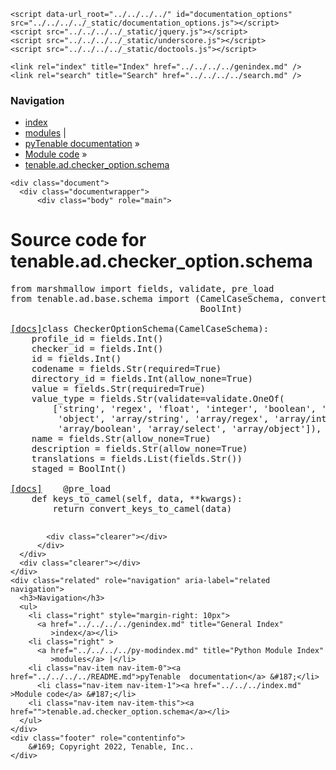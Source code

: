 
<!DOCTYPE html>

<html lang="en">
  <head>
    <meta charset="utf-8" />
    <meta name="viewport" content="width=device-width, initial-scale=1.0" />
    <title>tenable.ad.checker_option.schema &#8212; pyTenable  documentation</title>
    <link rel="stylesheet" type="text/css" href="../../../../_static/pygments.css" />
    <link rel="stylesheet" type="text/css" href="../../../../_static/classic.css" />
    <link rel="stylesheet" type="text/css" href="../../../../_static/custom.css" />
    
    <script data-url_root="../../../../" id="documentation_options" src="../../../../_static/documentation_options.js"></script>
    <script src="../../../../_static/jquery.js"></script>
    <script src="../../../../_static/underscore.js"></script>
    <script src="../../../../_static/doctools.js"></script>
    
    <link rel="index" title="Index" href="../../../../genindex.md" />
    <link rel="search" title="Search" href="../../../../search.md" /> 
  </head><body>
    <div class="related" role="navigation" aria-label="related navigation">
      <h3>Navigation</h3>
      <ul>
        <li class="right" style="margin-right: 10px">
          <a href="../../../../genindex.md" title="General Index"
             accesskey="I">index</a></li>
        <li class="right" >
          <a href="../../../../py-modindex.md" title="Python Module Index"
             >modules</a> |</li>
        <li class="nav-item nav-item-0"><a href="../../../../README.md">pyTenable  documentation</a> &#187;</li>
          <li class="nav-item nav-item-1"><a href="../../../index.md" accesskey="U">Module code</a> &#187;</li>
        <li class="nav-item nav-item-this"><a href="">tenable.ad.checker_option.schema</a></li> 
      </ul>
    </div>  

    <div class="document">
      <div class="documentwrapper">
          <div class="body" role="main">
            
  <h1>Source code for tenable.ad.checker_option.schema</h1><div class="highlight"><pre>
<span></span><span class="kn">from</span> <span class="nn">marshmallow</span> <span class="kn">import</span> <span class="n">fields</span><span class="p">,</span> <span class="n">validate</span><span class="p">,</span> <span class="n">pre_load</span>
<span class="kn">from</span> <span class="nn">tenable.ad.base.schema</span> <span class="kn">import</span> <span class="p">(</span><span class="n">CamelCaseSchema</span><span class="p">,</span> <span class="n">convert_keys_to_camel</span><span class="p">,</span>
                                    <span class="n">BoolInt</span><span class="p">)</span>


<div class="viewcode-block" id="CheckerOptionSchema"><a class="viewcode-back" href="../../../../tenable.ad.checker_option.md#tenable.ad.checker_option.schema.CheckerOptionSchema">[docs]</a><span class="k">class</span> <span class="nc">CheckerOptionSchema</span><span class="p">(</span><span class="n">CamelCaseSchema</span><span class="p">):</span>
    <span class="n">profile_id</span> <span class="o">=</span> <span class="n">fields</span><span class="o">.</span><span class="n">Int</span><span class="p">()</span>
    <span class="n">checker_id</span> <span class="o">=</span> <span class="n">fields</span><span class="o">.</span><span class="n">Int</span><span class="p">()</span>
    <span class="nb">id</span> <span class="o">=</span> <span class="n">fields</span><span class="o">.</span><span class="n">Int</span><span class="p">()</span>
    <span class="n">codename</span> <span class="o">=</span> <span class="n">fields</span><span class="o">.</span><span class="n">Str</span><span class="p">(</span><span class="n">required</span><span class="o">=</span><span class="kc">True</span><span class="p">)</span>
    <span class="n">directory_id</span> <span class="o">=</span> <span class="n">fields</span><span class="o">.</span><span class="n">Int</span><span class="p">(</span><span class="n">allow_none</span><span class="o">=</span><span class="kc">True</span><span class="p">)</span>
    <span class="n">value</span> <span class="o">=</span> <span class="n">fields</span><span class="o">.</span><span class="n">Str</span><span class="p">(</span><span class="n">required</span><span class="o">=</span><span class="kc">True</span><span class="p">)</span>
    <span class="n">value_type</span> <span class="o">=</span> <span class="n">fields</span><span class="o">.</span><span class="n">Str</span><span class="p">(</span><span class="n">validate</span><span class="o">=</span><span class="n">validate</span><span class="o">.</span><span class="n">OneOf</span><span class="p">(</span>
        <span class="p">[</span><span class="s1">&#39;string&#39;</span><span class="p">,</span> <span class="s1">&#39;regex&#39;</span><span class="p">,</span> <span class="s1">&#39;float&#39;</span><span class="p">,</span> <span class="s1">&#39;integer&#39;</span><span class="p">,</span> <span class="s1">&#39;boolean&#39;</span><span class="p">,</span> <span class="s1">&#39;date&#39;</span><span class="p">,</span>
         <span class="s1">&#39;object&#39;</span><span class="p">,</span> <span class="s1">&#39;array/string&#39;</span><span class="p">,</span> <span class="s1">&#39;array/regex&#39;</span><span class="p">,</span> <span class="s1">&#39;array/integer&#39;</span><span class="p">,</span>
         <span class="s1">&#39;array/boolean&#39;</span><span class="p">,</span> <span class="s1">&#39;array/select&#39;</span><span class="p">,</span> <span class="s1">&#39;array/object&#39;</span><span class="p">]),</span> <span class="n">required</span><span class="o">=</span><span class="kc">True</span><span class="p">)</span>
    <span class="n">name</span> <span class="o">=</span> <span class="n">fields</span><span class="o">.</span><span class="n">Str</span><span class="p">(</span><span class="n">allow_none</span><span class="o">=</span><span class="kc">True</span><span class="p">)</span>
    <span class="n">description</span> <span class="o">=</span> <span class="n">fields</span><span class="o">.</span><span class="n">Str</span><span class="p">(</span><span class="n">allow_none</span><span class="o">=</span><span class="kc">True</span><span class="p">)</span>
    <span class="n">translations</span> <span class="o">=</span> <span class="n">fields</span><span class="o">.</span><span class="n">List</span><span class="p">(</span><span class="n">fields</span><span class="o">.</span><span class="n">Str</span><span class="p">())</span>
    <span class="n">staged</span> <span class="o">=</span> <span class="n">BoolInt</span><span class="p">()</span>

<div class="viewcode-block" id="CheckerOptionSchema.keys_to_camel"><a class="viewcode-back" href="../../../../tenable.ad.checker_option.md#tenable.ad.checker_option.schema.CheckerOptionSchema.keys_to_camel">[docs]</a>    <span class="nd">@pre_load</span>
    <span class="k">def</span> <span class="nf">keys_to_camel</span><span class="p">(</span><span class="bp">self</span><span class="p">,</span> <span class="n">data</span><span class="p">,</span> <span class="o">**</span><span class="n">kwargs</span><span class="p">):</span>
        <span class="k">return</span> <span class="n">convert_keys_to_camel</span><span class="p">(</span><span class="n">data</span><span class="p">)</span></div></div>
</pre></div>

            <div class="clearer"></div>
          </div>
      </div>
      <div class="clearer"></div>
    </div>
    <div class="related" role="navigation" aria-label="related navigation">
      <h3>Navigation</h3>
      <ul>
        <li class="right" style="margin-right: 10px">
          <a href="../../../../genindex.md" title="General Index"
             >index</a></li>
        <li class="right" >
          <a href="../../../../py-modindex.md" title="Python Module Index"
             >modules</a> |</li>
        <li class="nav-item nav-item-0"><a href="../../../../README.md">pyTenable  documentation</a> &#187;</li>
          <li class="nav-item nav-item-1"><a href="../../../index.md" >Module code</a> &#187;</li>
        <li class="nav-item nav-item-this"><a href="">tenable.ad.checker_option.schema</a></li> 
      </ul>
    </div>
    <div class="footer" role="contentinfo">
        &#169; Copyright 2022, Tenable, Inc..
    </div>
  </body>
</html>